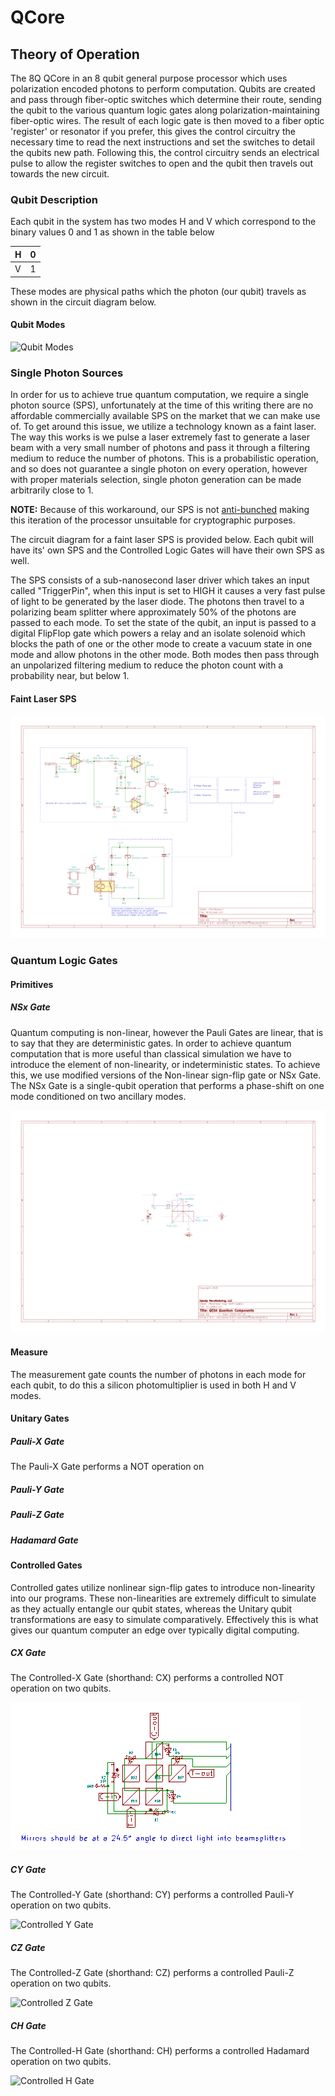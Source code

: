 # QCore

## Theory of Operation

The 8Q QCore in an 8 qubit general purpose processor which uses polarization encoded photons to perform computation. Qubits are created and pass through fiber-optic switches which determine their route, sending the qubit to the various quantum logic gates along polarization-maintaining fiber-optic wires. The result of each logic gate is then moved to a fiber optic 'register' or resonator if you prefer, this gives the control circuitry the necessary time to read the next instructions and set the switches to detail the qubits new path. Following this, the control circuitry sends an electrical pulse to allow the register switches to open and the qubit then travels out towards the new circuit.

### Qubit Description

Each qubit in the system has two modes H and V which correspond to the binary values 0 and 1 as shown in the table below

| H    | 0    |
| ---- | ---- |
| V    | 1    |

These modes are physical paths which the photon (our qubit) travels as shown in the circuit diagram below.

#### Qubit Modes

![Qubit Modes](./docs/source/imgs/qubit_modes.png)

### Single Photon Sources

In order for us to achieve true quantum computation, we require a single photon source (SPS), unfortunately at the time of this writing there are no affordable commercially available SPS on the market that we can make use of. To get around this issue, we utilize a technology known as a faint laser. The way this works is we pulse a laser extremely fast to generate a laser beam with a very small number of photons and pass it through a filtering medium to reduce the number of photons. This is a probabilistic operation, and so does not guarantee a single photon on every operation, however with proper materials selection, single photon generation can be made arbitrarily close to 1. 

**NOTE:** Because of this workaround, our SPS is not [anti-bunched](https://en.wikipedia.org/wiki/Photon_antibunching) making this iteration of the processor unsuitable for cryptographic purposes.

The circuit diagram for a faint laser SPS is provided below. Each qubit will have its' own SPS and the Controlled Logic Gates will have their own SPS as well.

The SPS consists of a sub-nanosecond laser driver which takes an input called "TriggerPin", when this input is set to HIGH it causes a very fast pulse of light to be generated by the laser diode. The photons then travel to a polarizing beam splitter where approximately 50% of the photons are passed to each mode. To set the state of the qubit, an input is passed to a digital FlipFlop gate which powers a relay and an isolate solenoid which blocks the path of one or the other mode to create a vacuum state in one mode and allow photons in the other mode. Both modes then pass through an unpolarized filtering medium to reduce the photon count with a probability near, but below 1.

#### Faint Laser SPS

![Faint Laser SPS](./docs/source/imgs/faint_laser.png)

### Quantum Logic Gates

#### Primitives

##### NSx Gate

Quantum computing is non-linear, however the Pauli Gates are linear, that is to say that they are deterministic gates. In order to achieve quantum computation that is more useful than classical simulation we have to introduce the element of non-linearity, or indeterministic states. To achieve this, we use modified versions of the Non-linear sign-flip gate or NSx Gate. The NSx Gate is a single-qubit operation that performs a phase-shift on one mode conditioned on two ancillary modes.

![NS Gate](./docs/source/imgs/ns_1_gate.png)

#### Measure

The measurement gate counts the number of photons in each mode for each qubit, to do this a silicon photomultiplier is used in both H and V modes.

#### Unitary Gates

##### Pauli-X Gate

The Pauli-X Gate performs a NOT operation on

##### Pauli-Y Gate

##### Pauli-Z Gate

##### Hadamard Gate

#### Controlled Gates

Controlled gates utilize nonlinear sign-flip gates to introduce non-linearity into our programs. These non-linearities are extremely difficult to simulate as they actually entangle our qubit states, whereas the Unitary qubit transformations are easy to simulate comparatively. Effectively this is what gives our quantum computer an edge over typically digital computing.

##### CX Gate

The Controlled-X Gate (shorthand: CX) performs a controlled NOT operation on two qubits.

![CX Gate](./docs/source/imgs/cx_gate.png)

##### CY Gate

The Controlled-Y Gate (shorthand: CY) performs a controlled Pauli-Y operation on two qubits.

![Controlled Y Gate](./docs/source/imgs/cy_gate.png)

##### CZ Gate

The Controlled-Z Gate (shorthand: CZ) performs a controlled Pauli-Z operation on two qubits.

![Controlled Z Gate](./docs/source/imgs/cz_gate.png)

##### CH Gate

The Controlled-H Gate (shorthand: CH) performs a controlled Hadamard operation on two qubits.

![Controlled H Gate](./docs/source/imgs/ch_gate.png)

